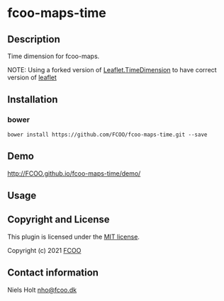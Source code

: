 # fcoo-maps-time
>


## Description
Time dimension for fcoo-maps.

NOTE: Using a forked version of [Leaflet.TimeDimension](https://github.com/socib/Leaflet.TimeDimension) to have correct version of [leaflet](https://leafletjs.com/)

## Installation
### bower
`bower install https://github.com/FCOO/fcoo-maps-time.git --save`

## Demo
http://FCOO.github.io/fcoo-maps-time/demo/

## Usage
<!--
    window.fcoo.map.createApplication(
        //options
        {
            applicationName: {da:'Overskrift', en:'Header'},
            leftMenu       : {isLayerMenu: true, width: 350},
        },

        //layerMenu
        [ "TIME" ]    //<===
    );

-->

<!-- ### options
| Id | Type | Default | Description |
| :--: | :--: | :-----: | --- |
| options1 | boolean | true | If <code>true</code> the ... |
| options2 | string | null | Contain the ... |


### Methods

    .methods1( arg1, arg2,...): Do something
    .methods2( arg1, arg2,...): Do something else

 -->

## Copyright and License
This plugin is licensed under the [MIT license](https://github.com/FCOO/fcoo-maps-time/LICENSE).

Copyright (c) 2021 [FCOO](https://github.com/FCOO)

## Contact information

Niels Holt nho@fcoo.dk

